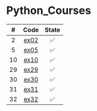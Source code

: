 # Python_Courses

| # | Code  | State |
|:-:|:-:|:-:|
|2|[ex02](https://github.com/lfteixeira996/Python_Courses/blob/master/Udemy/Section_07/P1/ex02.py)|:white_check_mark:|
|5|[ex05](https://github.com/lfteixeira996/Python_Courses/blob/master/Udemy/Section_07/P1/ex05.py)|:white_check_mark:|
|10|[ex10](https://github.com/lfteixeira996/Python_Courses/blob/master/Udemy/Section_07/P1/ex10.py)|:white_check_mark:|
|29|[ex29](https://github.com/lfteixeira996/Python_Courses/blob/master/Udemy/Section_07/P1/ex29.py)|:white_check_mark:|
|30|[ex30](https://github.com/lfteixeira996/Python_Courses/blob/master/Udemy/Section_07/P1/ex30.py)|:white_check_mark:|
|31|[ex31](https://github.com/lfteixeira996/Python_Courses/blob/master/Udemy/Section_07/P1/ex31.py)|:white_check_mark:|
|32|[ex32](https://github.com/lfteixeira996/Python_Courses/blob/master/Udemy/Section_07/P1/ex32.py)|:white_check_mark:|





